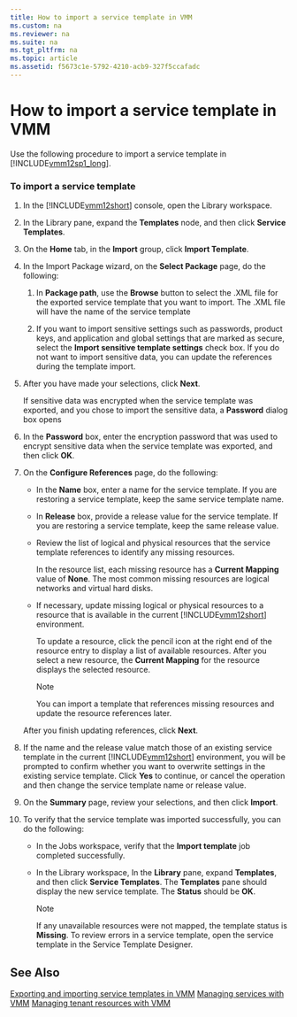 ```yaml
---
title: How to import a service template in VMM
ms.custom: na
ms.reviewer: na
ms.suite: na
ms.tgt_pltfrm: na
ms.topic: article
ms.assetid: f5673c1e-5792-4210-acb9-327f5ccafadc
---
```

# How to import a service template in VMM
Use the following procedure to import a service template in [!INCLUDE[vmm12sp1_long](../Token/vmm12sp1_long_md.md)].

### To import a service template

1.  In the [!INCLUDE[vmm12short](../Token/vmm12short_md.md)] console, open the Library workspace.

2.  In the Library pane, expand the **Templates** node, and then click **Service Templates**.

3.  On the **Home** tab, in the **Import** group, click **Import Template**.

4.  In the Import Package wizard, on the **Select Package** page, do the following:

    1.  In **Package path**, use the **Browse** button to select the .XML file for the exported service template that you want to import. The .XML file will have the name of the service template

    2.  If you want to import sensitive settings such as passwords, product keys, and application and global settings that are marked as secure, select the **Import sensitive template settings** check box. If you do not want to import sensitive data, you can update the references during the template import.

5.  After you have made your selections, click **Next**.

    If sensitive data was encrypted when the service template was exported, and you chose to import the sensitive data, a **Password** dialog box opens

6.  In the **Password** box, enter the encryption password that was used to encrypt sensitive data when the service template was exported, and then click **OK**.

7.  On the **Configure References** page, do the following:

    -   In the **Name** box, enter a name for the service template. If you are restoring a service template, keep the same service template name.

    -   In **Release** box, provide a release value for the service template. If you are restoring a service template, keep the same release value.

    -   Review the list of logical and physical resources that the service template references to identify any missing resources.

        In the resource list, each missing resource has a **Current Mapping** value of **None**. The most common missing resources are logical networks and virtual hard disks.

    -   If necessary, update missing logical or physical resources to a resource that is available in the current [!INCLUDE[vmm12short](../Token/vmm12short_md.md)] environment.

        To update a resource, click the pencil icon at the right end of the resource entry to display a list of available resources. After you select a new resource, the **Current Mapping** for the resource displays the selected resource.

        > [!NOTE]
        > You can import a template that references missing resources and update the resource references later.

    After you finish updating references, click **Next**.

8.  If the name and the release value match those of an existing service template in the current [!INCLUDE[vmm12short](../Token/vmm12short_md.md)] environment, you will be prompted to confirm whether you want to overwrite settings in the existing service template. Click **Yes** to continue, or cancel the operation and then change the service template name or release value.

9. On the **Summary** page, review your selections, and then click **Import**.

10. To verify that the service template was imported successfully, you can do the following:

    -   In the Jobs workspace, verify that the **Import template** job completed successfully.

    -   In the Library workspace, In the **Library** pane, expand **Templates**, and then click **Service Templates**. The **Templates** pane should display the new service template. The **Status** should be **OK**.

        > [!NOTE]
        > If any unavailable resources were not mapped, the template status is **Missing**. To review errors in a service template, open the service template in the Service Template Designer.

## See Also
[Exporting and importing service templates in VMM](../Topic/Exporting-and-importing-service-templates-in-VMM.md)
[Managing services with VMM](../Topic/Managing-services-with-VMM.md)
[Managing tenant resources with VMM](../Topic/Managing-tenant-resources-with-VMM.md)

